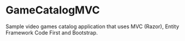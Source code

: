 # GameCatalogMVC
Sample video games catalog application that uses MVC (Razor), Entity Framework Code First and Bootstrap.
